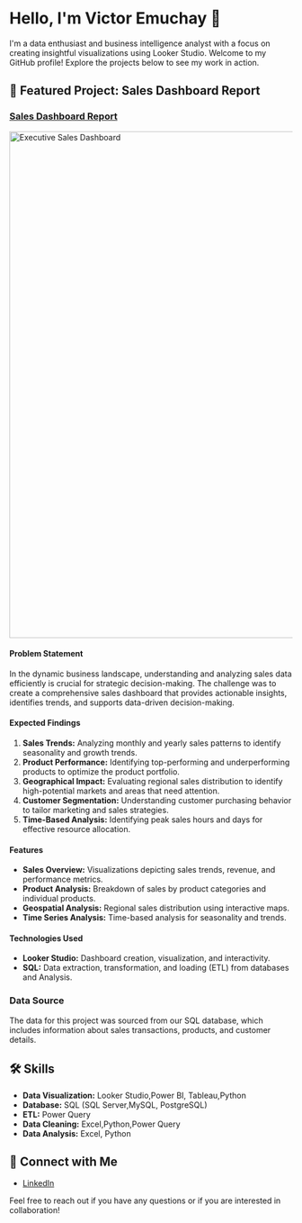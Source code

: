 # Hello, I'm Victor Emuchay 👋

I'm a data enthusiast and business intelligence analyst with a focus on creating insightful visualizations using Looker Studio. Welcome to my GitHub profile! Explore the projects below to see my work in action.

## 🚀 Featured Project: Sales Dashboard Report

### [Sales Dashboard Report]([link-to-sales-dashboard](https://lookerstudio.google.com/u/0/reporting/b0692bbc-42d0-46ba-8120-2eb58ddcee65/page/OUOeD))
<img width="900" alt="Executive Sales Dashboard" src="https://github.com/Victor7615/Sales-Analysis/assets/92019004/2df9bec1-e791-401b-a902-fd4ac49242f8">


#### Problem Statement
In the dynamic business landscape, understanding and analyzing sales data efficiently is crucial for strategic decision-making. The challenge was to create a comprehensive sales dashboard that provides actionable insights, identifies trends, and supports data-driven decision-making.

#### Expected Findings
1. **Sales Trends:** Analyzing monthly and yearly sales patterns to identify seasonality and growth trends.
2. **Product Performance:** Identifying top-performing and underperforming products to optimize the product portfolio.
3. **Geographical Impact:** Evaluating regional sales distribution to identify high-potential markets and areas that need attention.
4. **Customer Segmentation:** Understanding customer purchasing behavior to tailor marketing and sales strategies.
5. **Time-Based Analysis:** Identifying peak sales hours and days for effective resource allocation.

#### Features
- **Sales Overview:** Visualizations depicting sales trends, revenue, and performance metrics.
- **Product Analysis:** Breakdown of sales by product categories and individual products.
- **Geospatial Analysis:** Regional sales distribution using interactive maps.
- **Time Series Analysis:** Time-based analysis for seasonality and trends.

#### Technologies Used
- **Looker Studio:** Dashboard creation, visualization, and interactivity.
- **SQL:** Data extraction, transformation, and loading (ETL) from databases and Analysis.

### Data Source
The data for this project was sourced from our SQL database, which includes information about sales transactions, products, and customer details.

## 🛠️ Skills

- **Data Visualization:** Looker Studio,Power BI, Tableau,Python
- **Database:** SQL (SQL Server,MySQL, PostgreSQL)
- **ETL:** Power Query
- **Data Cleaning:** Excel,Python,Power Query
- **Data Analysis:** Excel, Python

## 🔗 Connect with Me

- [LinkedIn](https://www.linkedin.com/in/victoremuchay/)


Feel free to reach out if you have any questions or if you are interested in collaboration!
